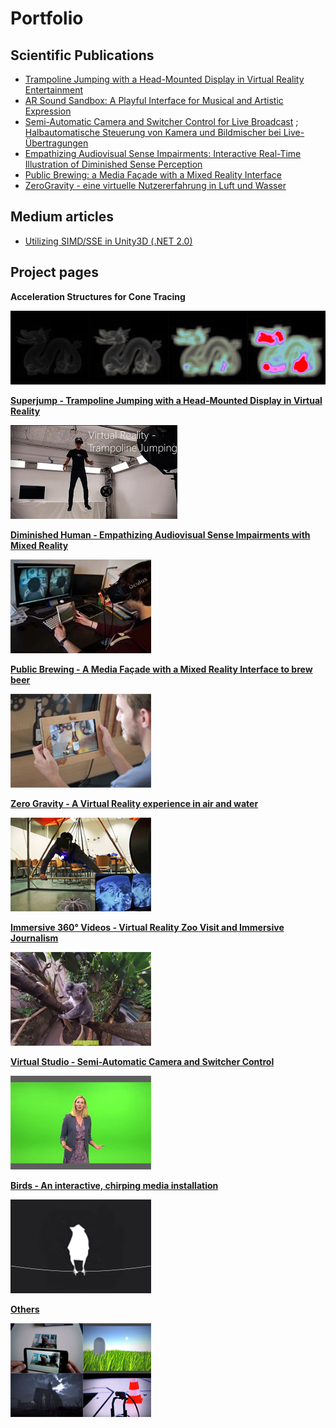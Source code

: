 # Portfolio
## Scientific Publications
* <a href="https://link.springer.com/chapter/10.1007%2F978-3-319-73062-2_8" target="_blank">Trampoline Jumping with a Head-Mounted Display in Virtual Reality Entertainment</a>
* <a href="https://link.springer.com/chapter/10.1007/978-3-319-73062-2_5" target="_blank">AR Sound Sandbox: A Playful Interface for Musical and Artistic Expression</a>
* <a href="https://dl.acm.org/citation.cfm?id=2933559" target="_blank">Semi-Automatic Camera and Switcher Control for Live Broadcast</a> ; <a href="https://www.fktg.org/halbautomatische-steuerung-von-kamera-und-bildmischer-bei-live-uebertragungen" target="_blank">Halbautomatische Steuerung von Kamera und Bildmischer bei Live-Übertragungen</a>
* <a href="https://dl.acm.org/citation.cfm?id=2875226" target="_blank">Empathizing Audiovisual Sense Impairments: Interactive Real-Time Illustration of Diminished Sense Perception</a>
* <a href="https://dl.acm.org/citation.cfm?id=2757736" target="_blank">Public Brewing: a Media Façade with a Mixed Reality Interface</a>
* <a href="https://dl.gi.de/handle/20.500.12116/8203" target="_blank">ZeroGravity - eine virtuelle Nutzererfahrung in Luft und Wasser</a>
## Medium articles
* <a href="https://medium.com/@bromanz/simd-sse-unity3d-net-2-0-70f6c911713f" target="_blank">Utilizing SIMD/SSE in Unity3D (.NET 2.0)</a>
## Project pages
**Acceleration Structures for Cone Tracing**

![Acceleration Structures for Cone Tracing](projectAccConeTracingthumb.png)

**[Superjump - Trampoline Jumping with a Head-Mounted Display in Virtual Reality](Superjump/Superjump.md)**

[![Superjump](projectSuperjumpthumb.jpg)](Superjump/Superjump.md)

**[Diminished Human - Empathizing Audiovisual Sense Impairments with Mixed Reality](DiminishedHuman/DiminishedHuman.md)**

[![Diminished Human](projectDiminishedHumanthumb.jpg)](DiminishedHuman/DiminishedHuman.md)

**[Public Brewing - A Media Façade with a Mixed Reality Interface to brew beer](PublicBrewing/PublicBrewing.md)**

[![Public Brewing](projectBrewingthumb.jpg)](PublicBrewing/PublicBrewing.md)

**[Zero Gravity - A Virtual Reality experience in air and water](ZeroGravity/ZeroGravity.md)**

[![Zero Gravity](projectZeroGravitythumb.jpg)](ZeroGravity/ZeroGravity.md)

**[Immersive 360° Videos - Virtual Reality Zoo Visit and Immersive Journalism](360Video/360Video.md)**

[![Immersive 360° videos](project360Videothumb.jpg)](360Video/360Video.md)

**[Virtual Studio - Semi-Automatic Camera and Switcher Control](VirtualStudio/VirtualStudio.md)**

[![Virtual Studio](projectVSthumb.jpg)](VirtualStudio/VirtualStudio.md)

**[Birds - An interactive, chirping media installation](Birds/Birds.md)**

[![Birds](projectBirdsthumb.jpg)](Birds/Birds.md)

**[Others](Others/Others.md)**

[![Others](projectMiscellaneousthumb.jpg)](Others/Others.md)
